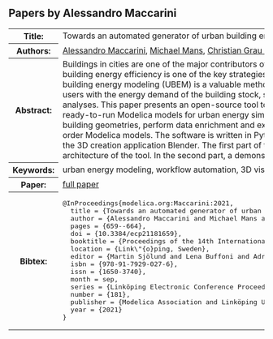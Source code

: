 ## Papers by Alessandro Maccarini
<table><tr><th>Title:</th>
<td>Towards an automated generator of urban building energy loads from 3D building models</td>
</tr>
<tr><th>Authors:</th>
<td>
<a href="/proceedings/authors/AlessandroMaccarini">Alessandro Maccarini</a>, <a href="/proceedings/authors/MichaelMans">Michael Mans</a>, <a href="/proceedings/authors/ChristianGrauSorensen">Christian Grau Sørensen</a> and <a href="/proceedings/authors/AlirezaAfshari">Alireza Afshari</a></td>
</tr>
<tr><th>Abstract:</th>
<td>Buildings in cities are one of the major contributors of  carbon emissions worldwide. Thus improving building energy efficiency is one of the key strategies towards sustainable urbanization. Urban building energy modeling (UBEM) is a valuable methodology to tackle these challenges, as it provides users with the energy demand of the building stock, scenarios evaluation, peak loads and other useful analyses. This paper presents an open-source tool to automatically convert 3D building models into ready-to-run Modelica models for urban energy simulations. The software enables users to create 3D building geometries, perform data enrichment and execute model generation of ready-to-run reduced order Modelica models. The software is written in Python and it has been developed as an add-on for the 3D creation application Blender. The first part of the paper describes the general approach and the architecture of the tool. In the second part, a demonstration of the tool’s capabilities is illustrated</td></tr>
<tr><th>Keywords:</th>
<td>urban energy modeling, workflow automation, 3D visual editing, Modelica code generation</td></tr>
<tr><th>Paper:</th>
<td><a href="https://doi.org/10.3384/ecp21181659">full paper</a></td>
</tr>
<tr><th>Bibtex:</th>
<td><pre>
@InProceedings{modelica.org:Maccarini:2021,
  title = {Towards an automated generator of urban building energy loads from 3D building models},
  author = {Alessandro Maccarini and Michael Mans and Christian Grau Sørensen and Alireza Afshari},
  pages = {659--664},
  doi = {10.3384/ecp21181659},
  booktitle = {Proceedings of the 14th International Modelica Conference},
  location = {Link\&quot;{o}ping, Sweden},
  editor = {Martin Sjölund and Lena Buffoni and Adrian Pop and Lennart Ochel},
  isbn = {978-91-7929-027-6},
  issn = {1650-3740},
  month = sep,
  series = {Linköping Electronic Conference Proceedings},
  number = {181},
  publisher = {Modelica Association and Linköping University Electronic Press},
  year = {2021}
}
</pre></td></tr>
</table><br>
